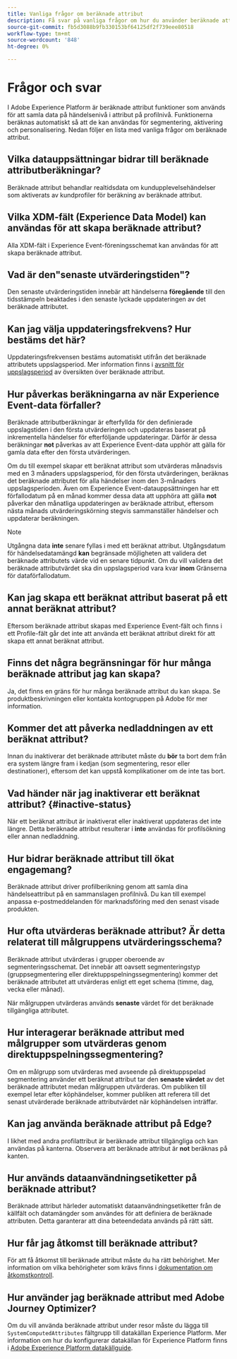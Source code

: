 ```yaml
---
title: Vanliga frågor om beräknade attribut
description: Få svar på vanliga frågor om hur du använder beräknade attribut.
source-git-commit: fb5d3088b9fb330153bf64125df2f739eee80518
workflow-type: tm+mt
source-wordcount: '848'
ht-degree: 0%

---
```



# Frågor och svar

I Adobe Experience Platform är beräknade attribut funktioner som används för att samla data på händelsenivå i attribut på profilnivå. Funktionerna beräknas automatiskt så att de kan användas för segmentering, aktivering och personalisering. Nedan följer en lista med vanliga frågor om beräknade attribut.

## Vilka datauppsättningar bidrar till beräknade attributberäkningar?

Beräknade attribut behandlar realtidsdata om kundupplevelsehändelser som aktiverats av kundprofiler för beräkning av beräknade attribut.

## Vilka XDM-fält (Experience Data Model) kan användas för att skapa beräknade attribut?

Alla XDM-fält i Experience Event-föreningsschemat kan användas för att skapa beräknade attribut.

## Vad är den&quot;senaste utvärderingstiden&quot;?

Den senaste utvärderingstiden innebär att händelserna **föregående** till den tidsstämpeln beaktades i den senaste lyckade uppdateringen av det beräknade attributet.

## Kan jag välja uppdateringsfrekvens? Hur bestäms det här?

Uppdateringsfrekvensen bestäms automatiskt utifrån det beräknade attributets uppslagsperiod. Mer information finns i [avsnitt för uppslagsperiod](./overview.md#lookback-periods) av översikten över beräknade attribut.

## Hur påverkas beräkningarna av när Experience Event-data förfaller?

Beräknade attributberäkningar är efterfyllda för den definierade uppslagstiden i den första utvärderingen och uppdateras baserat på inkrementella händelser för efterföljande uppdateringar. Därför är dessa beräkningar **not** påverkas av att Experience Event-data upphör att gälla för gamla data efter den första utvärderingen.

Om du till exempel skapar ett beräknat attribut som utvärderas månadsvis med en 3 månaders uppslagsperiod, för den första utvärderingen, beräknas det beräknade attributet för alla händelser inom den 3-månaders uppslagsperioden. Även om Experience Event-datauppsättningen har ett förfallodatum på en månad kommer dessa data att upphöra att gälla **not** påverkar den månatliga uppdateringen av beräknade attribut, eftersom nästa månads utvärderingskörning stegvis sammanställer händelser och uppdaterar beräkningen.

>[!NOTE]
>
>Utgångna data **inte** senare fyllas i med ett beräknat attribut. Utgångsdatum för händelsedatamängd **kan** begränsade möjligheten att validera det beräknade attributets värde vid en senare tidpunkt. Om du vill validera det beräknade attributvärdet ska din uppslagsperiod vara kvar **inom** Gränserna för dataförfallodatum.

## Kan jag skapa ett beräknat attribut baserat på ett annat beräknat attribut?

Eftersom beräknade attribut skapas med Experience Event-fält och finns i ett Profile-fält går det inte att använda ett beräknat attribut direkt för att skapa ett annat beräknat attribut.

## Finns det några begränsningar för hur många beräknade attribut jag kan skapa?

Ja, det finns en gräns för hur många beräknade attribut du kan skapa. Se produktbeskrivningen eller kontakta kontogruppen på Adobe för mer information.

## Kommer det att påverka nedladdningen av ett beräknat attribut?

Innan du inaktiverar det beräknade attributet måste du **bör** ta bort dem från era system längre fram i kedjan (som segmentering, resor eller destinationer), eftersom det kan uppstå komplikationer om de inte tas bort.

## Vad händer när jag inaktiverar ett beräknat attribut? {#inactive-status}

När ett beräknat attribut är inaktiverat eller inaktiverat uppdateras det inte längre. Detta beräknade attribut resulterar i **inte** användas för profilsökning eller annan nedladdning.

## Hur bidrar beräknade attribut till ökat engagemang?

Beräknade attribut driver profilberikning genom att samla dina händelseattribut på en sammanslagen profilnivå. Du kan till exempel anpassa e-postmeddelanden för marknadsföring med den senast visade produkten.

## Hur ofta utvärderas beräknade attribut? Är detta relaterat till målgruppens utvärderingsschema?

Beräknade attribut utvärderas i grupper oberoende av segmenteringsschemat. Det innebär att oavsett segmenteringstyp (gruppsegmentering eller direktuppspelningssegmentering) kommer det beräknade attributet att utvärderas enligt ett eget schema (timme, dag, vecka eller månad).

När målgruppen utvärderas används **senaste** värdet för det beräknade tillgängliga attributet.

## Hur interagerar beräknade attribut med målgrupper som utvärderas genom direktuppspelningssegmentering?

Om en målgrupp som utvärderas med avseende på direktuppspelad segmentering använder ett beräknat attribut tar den **senaste värdet** av det beräknade attributet medan målgruppen utvärderas. Om publiken till exempel letar efter köphändelser, kommer publiken att referera till det senast utvärderade beräknade attributvärdet när köphändelsen inträffar.

## Kan jag använda beräknade attribut på Edge?

I likhet med andra profilattribut är beräknade attribut tillgängliga och kan användas på kanterna. Observera att beräknade attribut är **not** beräknas på kanten.

## Hur används dataanvändningsetiketter på beräknade attribut?

Beräknade attribut härleder automatiskt dataanvändningsetiketter från de källfält och datamängder som användes för att definiera de beräknade attributen. Detta garanterar att dina beteendedata används på rätt sätt.

## Hur får jag åtkomst till beräknade attribut?

För att få åtkomst till beräknade attribut måste du ha rätt behörighet. Mer information om vilka behörigheter som krävs finns i [dokumentation om åtkomstkontroll](../../access-control/home.md).

## Hur använder jag beräknade attribut med Adobe Journey Optimizer?

Om du vill använda beräknade attribut under resor måste du lägga till `SystemComputedAttributes` fältgrupp till datakällan Experience Platform. Mer information om hur du konfigurerar datakällan för Experience Platform finns i [Adobe Experience Platform datakällguide](https://experienceleague.adobe.com/docs/journey-optimizer/using/configuration/configure-journeys/data-source-journeys/adobe-experience-platform-data-source.html?lang=en).
